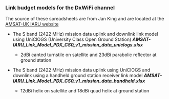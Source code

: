 ### Link budget models for the DxWiFi channel

The source of these spreadsheets are from Jan King and are located at the [AMSAT-UK IARU website](http://www.amsatuk.me.uk/iaru/spreadsheet.htm)

* The S band (2422 MHz) mission data uplink and downlink link model using UniClOGS (University Class Open Ground Station)
  ___AMSAT-IARU_Link_Model_PDX_CS0_v1_mission_data_uniclogs.xlsx___
  * 2dBi canted turnstile on satellite and 23dBi parabolic reflector at ground station

* The S band (2422 MHz) mission data uplink using UniClOGS and downlink using a handheld ground station receiver link model
  ___AMSAT-IARU_Link_Model_PDX_CS0_v1_mission_data_handheld.xlsx___
  * 12dBi helix on satellite and 18dBi quad helix at ground station
